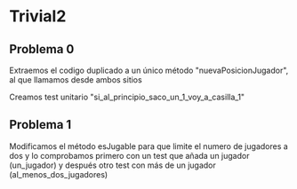 # Trivial2

## Problema 0

Extraemos el codigo duplicado a un único método "nuevaPosicionJugador",
al que llamamos desde ambos sitios

Creamos test unitario "si_al_principio_saco_un_1_voy_a_casilla_1"

## Problema 1

Modificamos el método esJugable para que limite el numero de jugadores a dos y lo comprobamos primero con un test que añada un jugador (un_jugador) y después otro test con más de un jugador (al_menos_dos_jugadores) 